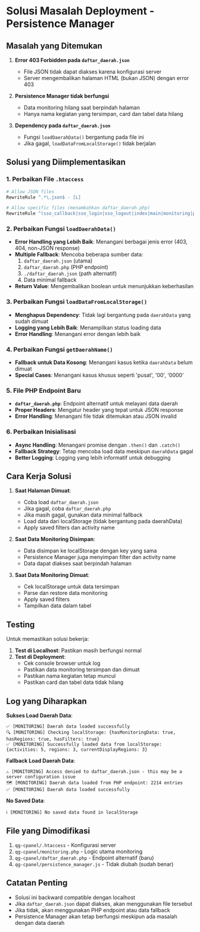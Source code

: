 # Solusi Masalah Deployment - Persistence Manager

## Masalah yang Ditemukan

1. **Error 403 Forbidden pada `daftar_daerah.json`**
   - File JSON tidak dapat diakses karena konfigurasi server
   - Server mengembalikan halaman HTML (bukan JSON) dengan error 403

2. **Persistence Manager tidak berfungsi**
   - Data monitoring hilang saat berpindah halaman
   - Hanya nama kegiatan yang tersimpan, card dan tabel data hilang

3. **Dependency pada `daftar_daerah.json`**
   - Fungsi `loadDaerahData()` bergantung pada file ini
   - Jika gagal, `loadDataFromLocalStorage()` tidak berjalan

## Solusi yang Diimplementasikan

### 1. Perbaikan File `.htaccess`
```apache
# Allow JSON files
RewriteRule ^.*\.json$ - [L]

# Allow specific files (menambahkan daftar_daerah.php)
RewriteRule ^(sso_callback|sso_login|sso_logout|index|main|monitoring|profile|api|debug|debug_helper|test_session|daftar_daerah)\.php$ - [L]
```

### 2. Perbaikan Fungsi `loadDaerahData()`
- **Error Handling yang Lebih Baik**: Menangani berbagai jenis error (403, 404, non-JSON response)
- **Multiple Fallback**: Mencoba beberapa sumber data:
  1. `daftar_daerah.json` (utama)
  2. `daftar_daerah.php` (PHP endpoint)
  3. `./daftar_daerah.json` (path alternatif)
  4. Data minimal fallback
- **Return Value**: Mengembalikan boolean untuk menunjukkan keberhasilan

### 3. Perbaikan Fungsi `loadDataFromLocalStorage()`
- **Menghapus Dependency**: Tidak lagi bergantung pada `daerahData` yang sudah dimuat
- **Logging yang Lebih Baik**: Menampilkan status loading data
- **Error Handling**: Menangani error dengan lebih baik

### 4. Perbaikan Fungsi `getDaerahName()`
- **Fallback untuk Data Kosong**: Menangani kasus ketika `daerahData` belum dimuat
- **Special Cases**: Menangani kasus khusus seperti 'pusat', '00', '0000'

### 5. File PHP Endpoint Baru
- **`daftar_daerah.php`**: Endpoint alternatif untuk melayani data daerah
- **Proper Headers**: Mengatur header yang tepat untuk JSON response
- **Error Handling**: Menangani file tidak ditemukan atau JSON invalid

### 6. Perbaikan Inisialisasi
- **Async Handling**: Menangani promise dengan `.then()` dan `.catch()`
- **Fallback Strategy**: Tetap mencoba load data meskipun `daerahData` gagal
- **Better Logging**: Logging yang lebih informatif untuk debugging

## Cara Kerja Solusi

1. **Saat Halaman Dimuat**:
   - Coba load `daftar_daerah.json`
   - Jika gagal, coba `daftar_daerah.php`
   - Jika masih gagal, gunakan data minimal fallback
   - Load data dari localStorage (tidak bergantung pada daerahData)
   - Apply saved filters dan activity name

2. **Saat Data Monitoring Disimpan**:
   - Data disimpan ke localStorage dengan key yang sama
   - Persistence Manager juga menyimpan filter dan activity name
   - Data dapat diakses saat berpindah halaman

3. **Saat Data Monitoring Dimuat**:
   - Cek localStorage untuk data tersimpan
   - Parse dan restore data monitoring
   - Apply saved filters
   - Tampilkan data dalam tabel

## Testing

Untuk memastikan solusi bekerja:

1. **Test di Localhost**: Pastikan masih berfungsi normal
2. **Test di Deployment**: 
   - Cek console browser untuk log
   - Pastikan data monitoring tersimpan dan dimuat
   - Pastikan nama kegiatan tetap muncul
   - Pastikan card dan tabel data tidak hilang

## Log yang Diharapkan

**Sukses Load Daerah Data**:
```
✅ [MONITORING] Daerah data loaded successfully
🔍 [MONITORING] Checking localStorage: {hasMonitoringData: true, hasRegions: true, hasFilters: true}
✅ [MONITORING] Successfully loaded data from localStorage: {activities: 5, regions: 3, currentDisplayRegions: 3}
```

**Fallback Load Daerah Data**:
```
⚠️ [MONITORING] Access denied to daftar_daerah.json - this may be a server configuration issue
🗺️ [MONITORING] Daerah data loaded from PHP endpoint: 2214 entries
✅ [MONITORING] Daerah data loaded successfully
```

**No Saved Data**:
```
ℹ️ [MONITORING] No saved data found in localStorage
```

## File yang Dimodifikasi

1. `qg-cpanel/.htaccess` - Konfigurasi server
2. `qg-cpanel/monitoring.php` - Logic utama monitoring
3. `qg-cpanel/daftar_daerah.php` - Endpoint alternatif (baru)
4. `qg-cpanel/persistence_manager.js` - Tidak diubah (sudah benar)

## Catatan Penting

- Solusi ini backward compatible dengan localhost
- Jika `daftar_daerah.json` dapat diakses, akan menggunakan file tersebut
- Jika tidak, akan menggunakan PHP endpoint atau data fallback
- Persistence Manager akan tetap berfungsi meskipun ada masalah dengan data daerah
